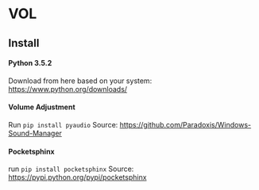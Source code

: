 # VOL

## Install

#### Python 3.5.2 
Download from here based on your system:  https://www.python.org/downloads/

#### Volume Adjustment
Run `pip install pyaudio`
Source: https://github.com/Paradoxis/Windows-Sound-Manager

#### Pocketsphinx
run `pip install pocketsphinx`
Source: https://pypi.python.org/pypi/pocketsphinx

